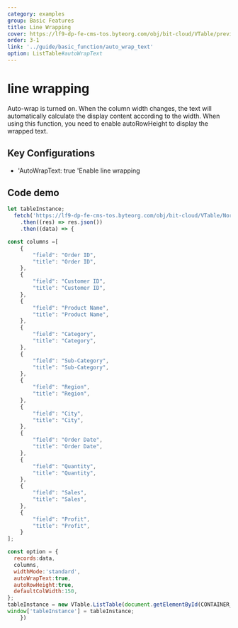```yaml
---
category: examples
group: Basic Features
title: Line Wrapping
cover: https://lf9-dp-fe-cms-tos.byteorg.com/obj/bit-cloud/VTable/preview/auto-wrap-text.gif
order: 3-1
link: '../guide/basic_function/auto_wrap_text'
option: ListTable#autoWrapText
---
```


# line wrapping

Auto-wrap is turned on. When the column width changes, the text will automatically calculate the display content according to the width. When using this function, you need to enable autoRowHeight to display the wrapped text.

## Key Configurations

*   'AutoWrapText: true 'Enable line wrapping

## Code demo

```javascript livedemo template=vtable
let tableInstance;
  fetch('https://lf9-dp-fe-cms-tos.byteorg.com/obj/bit-cloud/VTable/North_American_Superstore_data.json')
    .then((res) => res.json())
    .then((data) => {

const columns =[
    {
        "field": "Order ID",
        "title": "Order ID",
    },
    {
        "field": "Customer ID",
        "title": "Customer ID",
    },
    {
        "field": "Product Name",
        "title": "Product Name",
    },
    {
        "field": "Category",
        "title": "Category",
    },
    {
        "field": "Sub-Category",
        "title": "Sub-Category",
    },
    {
        "field": "Region",
        "title": "Region",
    },
    {
        "field": "City",
        "title": "City",
    },
    {
        "field": "Order Date",
        "title": "Order Date",
    },
    {
        "field": "Quantity",
        "title": "Quantity",
    },
    {
        "field": "Sales",
        "title": "Sales",
    },
    {
        "field": "Profit",
        "title": "Profit",
    }
];

const option = {
  records:data,
  columns,
  widthMode:'standard',
  autoWrapText:true,
  autoRowHeight:true,
  defaultColWidth:150,
};
tableInstance = new VTable.ListTable(document.getElementById(CONTAINER_ID), option);
window['tableInstance'] = tableInstance;
    })
```